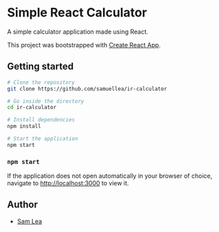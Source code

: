 # Simple React Calculator

A simple calculator application made using React.

This project was bootstrapped with [Create React App](https://github.com/facebook/create-react-app).


## Getting started

```bash
# Clone the repository
git clone https://github.com/samuellea/ir-calculator

# Go inside the directory
cd ir-calculator

# Install dependencies
npm install

# Start the application
npm start
```

### `npm start`

If the application does not open automatically in your browser of choice, navigate to [http://localhost:3000](http://localhost:3000) to view it.

## Author

- [Sam Lea](https://github.com/samuellea/)